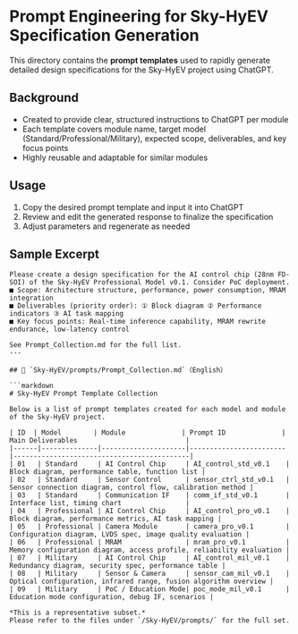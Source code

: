 # Prompt Engineering for Sky-HyEV Specification Generation

This directory contains the **prompt templates** used to rapidly generate detailed design specifications for the Sky-HyEV project using ChatGPT.

## Background

- Created to provide clear, structured instructions to ChatGPT per module
- Each template covers module name, target model (Standard/Professional/Military), expected scope, deliverables, and key focus points
- Highly reusable and adaptable for similar modules

## Usage

1. Copy the desired prompt template and input it into ChatGPT
2. Review and edit the generated response to finalize the specification
3. Adjust parameters and regenerate as needed

## Sample Excerpt

```text
Please create a design specification for the AI control chip (28nm FD-SOI) of the Sky-HyEV Professional Model v0.1. Consider PoC deployment.
■ Scope: Architecture structure, performance, power consumption, MRAM integration
■ Deliverables (priority order): ① Block diagram ② Performance indicators ③ AI task mapping
■ Key focus points: Real-time inference capability, MRAM rewrite endurance, low-latency control

See Prompt_Collection.md for the full list.
---

## 📄 `Sky-HyEV/prompts/Prompt_Collection.md`（English）

```markdown
# Sky-HyEV Prompt Template Collection

Below is a list of prompt templates created for each model and module of the Sky-HyEV project.

| ID  | Model        | Module              | Prompt ID              | Main Deliverables                           |
|------|--------------|---------------------|------------------------|--------------------------------------------|
| 01   | Standard     | AI Control Chip     | AI_control_std_v0.1    | Block diagram, performance table, function list |
| 02   | Standard     | Sensor Control      | sensor_ctrl_std_v0.1   | Sensor connection diagram, control flow, calibration method |
| 03   | Standard     | Communication IF    | comm_if_std_v0.1       | Interface list, timing chart                |
| 04   | Professional | AI Control Chip     | AI_control_pro_v0.1    | Block diagram, performance metrics, AI task mapping |
| 05   | Professional | Camera Module       | camera_pro_v0.1        | Configuration diagram, LVDS spec, image quality evaluation |
| 06   | Professional | MRAM                | mram_pro_v0.1          | Memory configuration diagram, access profile, reliability evaluation |
| 07   | Military     | AI Control Chip     | AI_control_mil_v0.1    | Redundancy diagram, security spec, performance table |
| 08   | Military     | Sensor & Camera     | sensor_cam_mil_v0.1    | Optical configuration, infrared range, fusion algorithm overview |
| 09   | Military     | PoC / Education Mode| poc_mode_mil_v0.1      | Education mode configuration, debug IF, scenarios |

*This is a representative subset.*  
Please refer to the files under `/Sky-HyEV/prompts/` for the full set.
